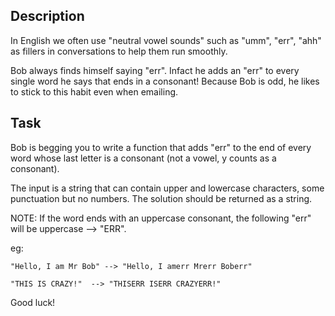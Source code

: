 <h2>Description</h2>

In English we often use "neutral vowel sounds" such as "umm", "err", "ahh" as fillers in conversations to help them run smoothly.

Bob always finds himself saying "err". Infact he adds an "err" to every single word he says that ends in a consonant! Because Bob is odd, he likes to stick to this habit even when emailing. 

<h2>Task</h2>

Bob is begging you to write a function that adds "err" to the end of every word whose last letter is a consonant (not a vowel, y counts as a consonant). 

The input is a string that can contain upper and lowercase characters, some punctuation but no numbers. The solution should be returned as a string.

NOTE: If the word ends with an uppercase consonant, the following "err" will be uppercase --> "ERR".

eg:
```
"Hello, I am Mr Bob" --> "Hello, I amerr Mrerr Boberr"

"THIS IS CRAZY!"  --> "THISERR ISERR CRAZYERR!"
```


Good luck!


